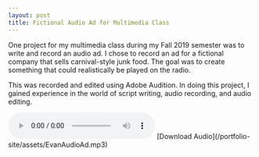 ```yaml
---
layout: post
title: Fictional Audio Ad for Multimedia Class
---
```


One project for my multimedia class during my Fall 2019 semester was to write and record an audio ad. I chose to record an ad for a fictional company that sells carnival-style junk food. The goal was to create something that could realistically be played on the radio.

This was recorded and edited using Adobe Audition. In doing this project, I gained experience in the world of script writing, audio recording, and audio editing.

<audio src="/portfolio-site/assets/EvanAudioAd.mp3" type="audio/mp3" controls>
	Your browser does not support embedded audio.
</audio>
[Download Audio](/portfolio-site/assets/EvanAudioAd.mp3)

